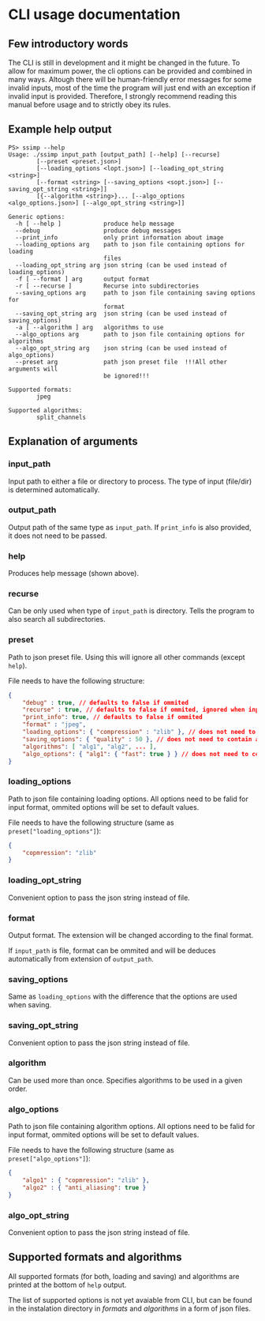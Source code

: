 # CLI usage documentation

## Few introductory words
The CLI is still in development and it might be changed in the future. To allow for maximum power, the cli options can
be provided and combined in many ways. Altough there will be human-friendly error messages for some invalid inputs, most of the time the
program will just end with an exception if invalid input is provided.
Therefore, I strongly recommend reading this manual before usage and to strictly obey its rules.

## Example help output
``` pwsh
PS> ssimp --help
Usage: ./ssimp input_path [output_path] [--help] [--recurse]
        [--preset <preset.json>]
        [--loading_options <lopt.json>] [--loading_opt_string <string>]
        [--format <string> [--saving_options <sopt.json>] [--saving_opt_string <string>]]
        [{--algorithm <string>}... [--algo_options <algo_options.json>] [--algo_opt_string <string>]]

Generic options:
  -h [ --help ]            produce help message
  --debug                  produce debug messages
  --print_info             only print information about image
  --loading_options arg    path to json file containing options for loading
                           files
  --loading_opt_string arg json string (can be used instead of loading_options)
  -f [ --format ] arg      output format
  -r [ --recurse ]         Recurse into subdirectories
  --saving_options arg     path to json file containing saving options for
                           format
  --saving_opt_string arg  json string (can be used instead of saving_options)
  -a [ --algorithm ] arg   algorithms to use
  --algo_options arg       path to json file containing options for algorithms
  --algo_opt_string arg    json string (can be used instead of algo_options)
  --preset arg             path json preset file  !!!All other arguments will
                           be ignored!!!

Supported formats:
        jpeg

Supported algorithms:
        split_channels
```

## Explanation of arguments
### input_path
Input path to either a file or directory to process. The type of input (file/dir) is determined automatically.

### output_path
Output path of the same type as `input_path`. If `print_info` is also provided, it does not need to be passed.

### help
Produces help message (shown above).

### recurse
Can be only used when type of `input_path` is directory. Tells the program to also search all subdirectories.

### preset
Path to json preset file. Using this will ignore all other commands (except `help`).

File needs to have the following structure:
``` json
{
    "debug" : true, // defaults to false if ommited
    "recurse" : true, // defaults to false if ommited, ignored when input_path is file
    "print_info": true, // defaults to false if ommited
    "format" : "jpeg",
    "loading_options": { "compression" : "zlib" }, // does not need to contain all options, but needs to exist
    "saving_options": { "quality" : 50 }, // does not need to contain all options, but needs to exist
    "algorithms": [ "alg1", "alg2", ... ],
    "algo_options": { "alg1": { "fast": true } } // does not need to contain all algorithms, but needs to exist
}
```

### loading_options
Path to json file containing loading options. All options need to be falid for input format, ommited options will be set to default values.

File needs to have the following structure (same as `preset["loading_options"]`):
``` json
{
    "copmression": "zlib"
}
```
### loading_opt_string
Convenient option to pass the json string instead of file.

### format
Output format. The extension will be changed according to the final format.

If `input_path` is file, format can be ommited and will be deduces automatically from extension of `output_path`.

### saving_options
Same as `loading_options` with the difference that the options are used when saving.

### saving_opt_string
Convenient option to pass the json string instead of file.

### algorithm
Can be used more than once. Specifies algorithms to be used in a given order.

### algo_options
Path to json file containing algorithm options. All options need to be falid for input format, ommited options will be set to default values.

File needs to have the following structure (same as `preset["algo_options"]`):
``` json
{
    "algo1" : { "copmression": "zlib" },
    "algo2" : { "anti_aliasing": true }
}
```

### algo_opt_string
Convenient option to pass the json string instead of file.


## Supported formats and algorithms
All supported formats (for both, loading and saving) and algorithms are printed at the bottom of `help` output.

The list of supported options is not yet avaiable from CLI,
but can be found in the instalation directory in *formats* and *algorithms* in a form of json files.

